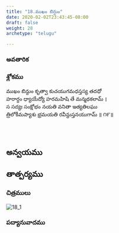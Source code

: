 ```yaml
---
title: "18.ముఖం బిన్దుం"
date: 2020-02-02T23:43:45-08:00
draft: false
weight: 28
archetype: "telugu"

---
```


### అవతారిక


### శ్లోకము

ముఖం బిన్దుం కృత్వా కుచయుగమధస్తస్య తదధో
<br/>హరార్ధం ధ్యాయేద్యో హరమహిషి తే మన్మథకలామ్ ।
<br/>స సద్యః సంక్షోభం నయతి వనితా ఇత్యతిలఘు
<br/>త్రిలోకీమప్యాశు భ్రమయతి రవీన్దుస్తనయుగామ్ ॥ ౧౯॥
<br/>

<br/><br/>

## అన్వయము 


## తాత్పర్యము 

### చిత్రములు 

![18_1](/images/sl/manual/SL_V18.jpg)

### పద్యానువాదము
